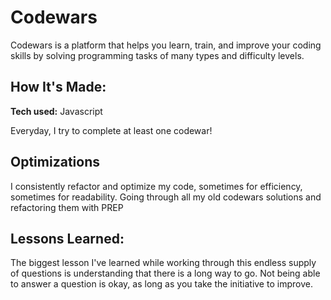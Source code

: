 # Codewars
Codewars is a platform that helps you learn, train, and improve your coding skills by solving programming tasks of many types and difficulty levels.

## How It's Made:

**Tech used:** Javascript

Everyday, I try to complete at least one codewar!

## Optimizations

I consistently refactor and optimize my code, sometimes for efficiency, sometimes for readability. Going through all my old codewars solutions and refactoring them with PREP

## Lessons Learned:

The biggest lesson I've learned while working through this endless supply of questions is understanding that there is a long way to go. Not being able to answer a question is okay, as long as you take the initiative to improve.



